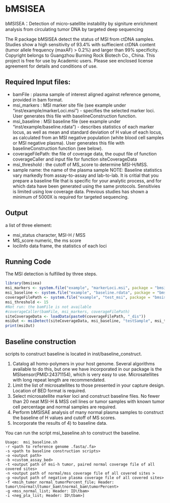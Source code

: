 # bMSISEA
bMSISEA：Detection of micro-satellite instability by signiture enrichment analysis from circulating tumor DNA by targeted deep sequencing

The R package bMSISEA detect the status of MSI from ctDNA samples. Studies show a high sensitivity of 93.4% with suffiecient ctDNA content (tumor allele frequency (maxAF) > 0.2%) and larger than 99% specificity. Copyright belongs to Guangzhou Burning Rock Biotech Co., China. This project is free for use by Academic users. Please see enclosed license agreement for details and conditions of use.

## Required Input files:
- bamFile : plasma sample of interest aligned against reference genome, provided in bam format. 
- msi_markers : MSI marker site file (see example under “inst/example/markerLoci.msi”) - specifies the selected marker loci. User generates this file with baselineConstruction function.
- msi_baseline : MSI baseline file (see example under “inst/example/baseline.rdata”) - describes statistics of each marker locus, as well as mean and standard deviation of H value of each locus, as calculated from an MSI negative population (white blood cell samples or MSI negative plasma). User generates this file with baselineConstruction function (see below).
- coverageFilePath: the file of coverage data, the ouput file of function coverageCaller and input file for function siteCoverageData
- msi_threshold : the cutoff of MS_score to determine MSI-H/MSS. 
- sample name: the name of the plasma sample
 NOTE: Baseline statistics vary markedly from assay-to-assay and lab-to-lab. It is critial that you prepare a baseline file that is specific for your analytic process, and for which data have been generated using the same protocols. Sensitivies is limited using low coverage data. Previous studies has shown a minimum of 5000X is required for targeted sequencing. 

## Output
a list of three element:
- msi_status character, MSI-H / MSS
- MS_score numeric, the ms score
- lociInfo data frame, the statistics of each loci
## Running Code
The MSI detection is fulfilled by three steps.
```R
library(bmsisea)
msi_markers <- system.file("example", "markerLoci.msi", package = "bmsisea")
msi_baseline <- system.file("example", "baseline.rdata", package = "bmsisea")
coverageFilePath <- system.file("example", "test_msi", package = "bmsisea")
msi_threshold <- 15
#Not run: the bamFile is not available
#coverageCaller(bamFile, msi_markers, coverageFilePath)
siteCoverageData <- loadData(paste0(coverageFilePath, "_dis"))
msiOut <- msiDetect(siteCoverageData, msi_baseline, "testSample", msi_threshold)
print(msiOut)
```

## Baseline construction 
scripts to construct baseline is located in inst/baseline_construct. 
1) Catalog all homo-polymers in your host genome. Several algorithms available to do this, but one we have incorporated in our package is the MSIsensor(PMID:24371154), which is very easy to use. Microsatellites with long repeat length are recommendated.
2) Limit the list of microsatellites to those presented in your capture design. Location of BED format is required.
3) Select microsatellite marker loci and construct baseline files. No fewer than 20 neat MSI-H & MSS cell lines or tumor samples with known tumor cell percentage and normal samples are required.
4) Perform bMSISAE analysis of many normal plasma samples to construct the baseline of H values and cutoff of MS scores.
5) Incorporate the results of 4) to baseline data.

You can run the script  msi_baseline.sh to construct the baseline.
```
Usage:  msi_baseline.sh 
-r <path to reference genome .fasta/.fa>
-s <path to baseline construction scripts>
-o <output path>
-b <custom_assay_bed>
-t <output path of msi-h tumor, paired normal coverage file of all covered sites>
-n <output path of normal/mss coverage file of all covered sites >
-p <output path of negative plasma coverage file of all covered sites>
-f <msih_tumor_normal_tumorPercent_file; Header: tumor\tnormal\ttumor_bam\tnormal_bam\tumorPercent>
-g <mss_normal_list; Header: ID\tbam>
-i <neg_pla_list; Header: ID\tbam>]
```
